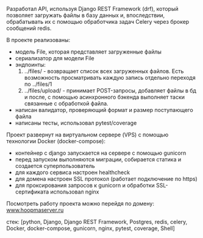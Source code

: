 Разработал API, используя Django REST Framework (drf), который позволяет загружать файлы в базу данных и, впоследствии, обрабатывать их с помощью обработчика задач Celery через брокер сообщений redis. 

В проекте реализованы:
  - модель File, которая представляет загруженные файлы
  - сериализатор для модели File
  - эндпоинты: 
      1) ../files/ - возвращает список всех загруженных файлов. Есть возможность просматривать каждую запись отдельно переходя по ../files/1
      2) ../files/upload/  - принимает POST-запросы, добавляет файлы в бд и после, с помощью асинхронного бэкенда выполняет таски связанные с обработкой файла. 
  - написан валидатор, проверяющий формат и размер поступающего файла
  - написаны тесты, использовал pytest/coverage

Проект развернут на виртуальном сервере (VPS) с помощью технологии Docker (docker-compose):
  - контейнер с django запускается на сервере с помощью gunicorn
  - перед запуском выполняются миграции, собирается статика и создается суперпользователь
  - для каждого сервиса настроен healthcheck
  - для домена настроен SSL протокол (работает подключение по https)
  - для проксирования запросов к gunicorn и обработки SSL-сертификата использовал nginx

Посмотреть работу проекта можно перейдя по домену: www.hoopmaserver.ru

стек: [python, Django, Django REST Framework, Postgres, redis, celery, Docker, docker-compose, gunicorn, nginx, pytest, coverage, Shell]
